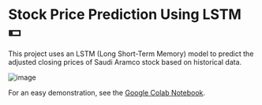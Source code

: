 # Stock Price Prediction Using LSTM 💵


This project uses an LSTM (Long Short-Term Memory) model to predict the adjusted closing prices of Saudi Aramco stock based on historical data. 

![image](https://github.com/user-attachments/assets/a5b00b26-d873-4f87-9475-4bbe60a4801b)


For an easy demonstration, see the [Google Colab Notebook](https://colab.research.google.com/drive/1KoHO5bPBqZoskXuwZjpfTP322SUCHh1c?usp=sharing).

